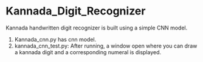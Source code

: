 # Kannada_Digit_Recognizer
Kannada handwritten digit recognizer is built using a simple CNN model.

1. Kannada_cnn.py has cnn model.
2. kannada_cnn_test.py: After running, a window open where you can draw a kannada digit and a corresponding numeral is displayed.

